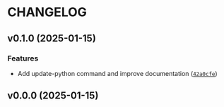 # CHANGELOG


## v0.1.0 (2025-01-15)

### Features

- Add update-python command and improve documentation
  ([`42a0cfe`](https://github.com/felipepimentel/pepperpy-poetry/commit/42a0cfe434731a0d0d5a178898cf5663d8e654ee))


## v0.0.0 (2025-01-15)
